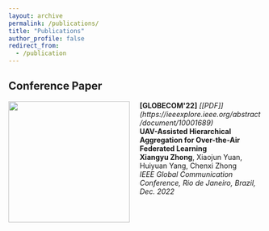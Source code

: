 ```yaml
---
layout: archive
permalink: /publications/
title: "Publications"
author_profile: false
redirect_from:
  - /publication
---
```


## Conference Paper
<img src="http://xiangyu-zhong.github.io/images/publications/UAVFLmodel.png" align="left" width="240" style="margin-right: 20px;"/> 
<b>[GLOBECOM'22]</b> <i>[[PDF]](https://ieeexplore.ieee.org/abstract/document/10001689)</i> <br>
<b>UAV-Assisted Hierarchical Aggregation for Over-the-Air Federated Learning</b><br>
<b>Xiangyu Zhong</b>, Xiaojun Yuan, Huiyuan Yang, Chenxi Zhong  <br>
<i>IEEE Global Communication Conference, Rio de Janeiro, Brazil, Dec. 2022 </i> <br>
<span style="color:red">  </span>   
<br clear="left"/>

